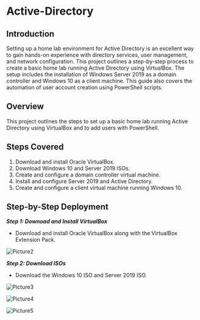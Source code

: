 # Active-Directory

## Introduction

Setting up a home lab environment for Active Directory is an excellent way to gain hands-on experience with directory services, user management, and network configuration. This project outlines a step-by-step process to create a basic home lab running Active Directory using VirtualBox. The setup includes the installation of Windows Server 2019 as a domain controller and Windows 10 as a client machine. This guide also covers the automation of user account creation using PowerShell scripts.

## Overview

This project outlines the steps to set up a basic home lab running Active Directory using VirtualBox and to add users with PowerShell.

## Steps Covered

1. Download and install Oracle VirtualBox.
2. Download Windows 10 and Server 2019 ISOs.
3. Create and configure a domain controller virtual machine.
4. Install and configure Server 2019 and Active Directory.
5. Create and configure a client virtual machine running Windows 10.

## Step-by-Step Deployment

***Step 1: Downoad and Install VirtualBox***

- Download and install Oracle VirtualBox along with the VirtualBox Extension Pack.

![Picture2](https://github.com/user-attachments/assets/c661867c-b826-4eb7-a3bf-f9de3e269bde)

***Step 2: Download ISOs***

- Download the Windows 10 ISO and Server 2019 ISO.

![Picture3](https://github.com/user-attachments/assets/9292138d-c6ec-4d84-a0b8-72f5df777e3d)

![Picture4](https://github.com/user-attachments/assets/a2b4e596-4239-49da-bac4-af5756a2ca5f)

![Picture5](https://github.com/user-attachments/assets/56b6c172-7f4f-44ee-befc-804e28d44e61)


## 
